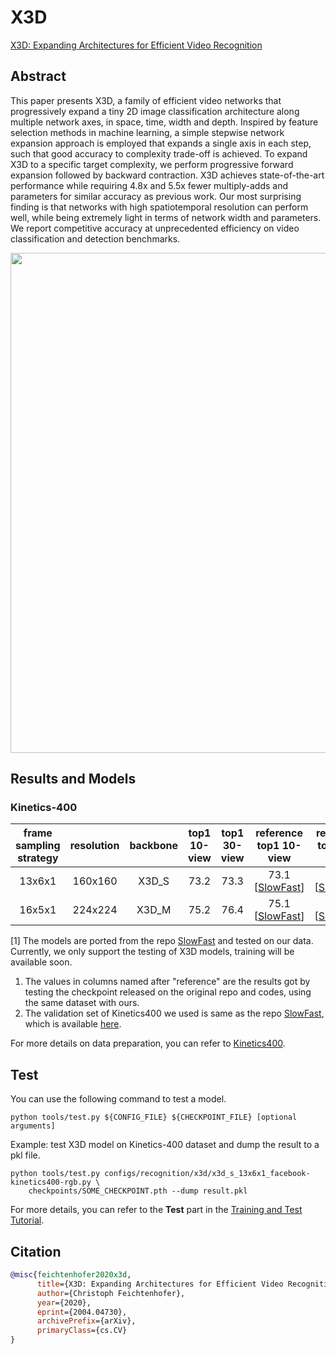 # X3D

[X3D: Expanding Architectures for Efficient Video Recognition](https://openaccess.thecvf.com/content_CVPR_2020/html/Feichtenhofer_X3D_Expanding_Architectures_for_Efficient_Video_Recognition_CVPR_2020_paper.html)

<!-- [ALGORITHM] -->

## Abstract

<!-- [ABSTRACT] -->

This paper presents X3D, a family of efficient video networks that progressively expand a tiny 2D image classification architecture along multiple network axes, in space, time, width and depth. Inspired by feature selection methods in machine learning, a simple stepwise network expansion approach is employed that expands a single axis in each step, such that good accuracy to complexity trade-off is achieved. To expand X3D to a specific target complexity, we perform progressive forward expansion followed by backward contraction. X3D achieves state-of-the-art performance while requiring 4.8x and 5.5x fewer multiply-adds and parameters for similar accuracy as previous work. Our most surprising finding is that networks with high spatiotemporal resolution can perform well, while being extremely light in terms of network width and parameters. We report competitive accuracy at unprecedented efficiency on video classification and detection benchmarks.

<!-- [IMAGE] -->

<div align=center>
<img src="https://user-images.githubusercontent.com/34324155/143019391-6711febb-9e5d-4bec-85b9-65f5179e93a2.png" width="800"/>
</div>

## Results and Models

### Kinetics-400

| frame sampling strategy | resolution | backbone | top1 10-view | top1 30-view |           reference top1 10-view           |           reference top1 30-view           |           config           |           ckpt            |
| :---------------------: | :--------: | :------: | :----------: | :----------: | :----------------------------------------: | :----------------------------------------: | :------------------------: | :-----------------------: |
|         13x6x1          |  160x160   |  X3D_S   |     73.2     |     73.3     | 73.1 \[[SlowFast](https://github.com/facebookresearch/SlowFast/blob/master/MODEL_ZOO.md)\] | 73.5 \[[SlowFast](https://github.com/facebookresearch/SlowFast/blob/master/MODEL_ZOO.md)\] | [config](/configs/recognition/x3d/x3d_s_13x6x1_facebook-kinetics400-rgb.py) | [ckpt](https://download.openmmlab.com/mmaction/v1.0/recognition/x3d/facebook/x3d_s_13x6x1_facebook-kinetics400-rgb_20201027-623825a0.pth)\[1\] |
|         16x5x1          |  224x224   |  X3D_M   |     75.2     |     76.4     | 75.1 \[[SlowFast](https://github.com/facebookresearch/SlowFast/blob/master/MODEL_ZOO.md)\] | 76.2 \[[SlowFast](https://github.com/facebookresearch/SlowFast/blob/master/MODEL_ZOO.md)\] | [config](/configs/recognition/x3d/x3d_m_16x5x1_facebook-kinetics400-rgb.py) | [ckpt](https://download.openmmlab.com/mmaction/v1.0/recognition/x3d/facebook/x3d_m_16x5x1_facebook-kinetics400-rgb_20201027-3f42382a.pth)\[1\] |

\[1\] The models are ported from the repo [SlowFast](https://github.com/facebookresearch/SlowFast/) and tested on our data. Currently, we only support the testing of X3D models, training will be available soon.

1. The values in columns named after "reference" are the results got by testing the checkpoint released on the original repo and codes, using the same dataset with ours.
2. The validation set of Kinetics400 we used is same as the repo [SlowFast](https://github.com/facebookresearch/SlowFast/), which is available [here](https://github.com/facebookresearch/video-nonlocal-net/issues/67).

For more details on data preparation, you can refer to [Kinetics400](/tools/data/kinetics/README.md).

## Test

You can use the following command to test a model.

```shell
python tools/test.py ${CONFIG_FILE} ${CHECKPOINT_FILE} [optional arguments]
```

Example: test X3D model on Kinetics-400 dataset and dump the result to a pkl file.

```shell
python tools/test.py configs/recognition/x3d/x3d_s_13x6x1_facebook-kinetics400-rgb.py \
    checkpoints/SOME_CHECKPOINT.pth --dump result.pkl
```

For more details, you can refer to the **Test** part in the [Training and Test Tutorial](/docs/en/user_guides/train_test.md).

## Citation

```BibTeX
@misc{feichtenhofer2020x3d,
      title={X3D: Expanding Architectures for Efficient Video Recognition},
      author={Christoph Feichtenhofer},
      year={2020},
      eprint={2004.04730},
      archivePrefix={arXiv},
      primaryClass={cs.CV}
}
```
